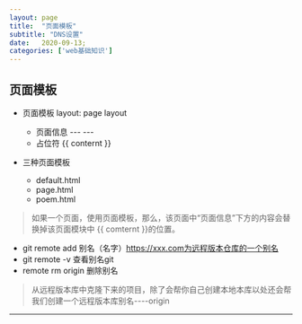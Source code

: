 ```yaml
---
layout: page
title:  "页面模板"
subtitle: "DNS设置"
date:   2020-09-13; 
categories: ['web基础知识']
---
```

## 页面模板
- 页面模板 layout: page layout
    - 页面信息 ---        ---
    - 占位符 {{ conternt }}

- 三种页面模板
    - default.html
    - page.html
    - poem.html

> 如果一个页面，使用页面模板，那么，该页面中“页面信息”下方的内容会替换掉该页面模块中 {{ comternt }}的位置。

- git remote add 别名（名字）https://xxx.com为远程版本仓库的一个别名
- git remote -v  查看别名git 
- remote rm origin 删除别名
> 从远程版本库中克隆下来的项目，除了会帮你自己创建本地本库以处还会帮我们创建一个远程版本库别名----origin

---

